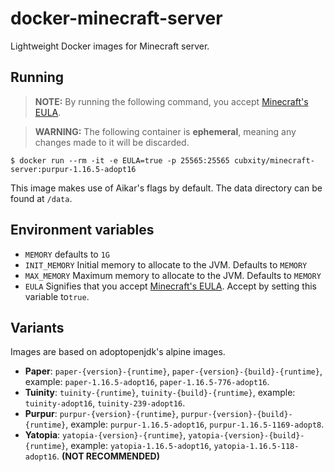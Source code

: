# docker-minecraft-server

Lightweight Docker images for Minecraft server.

## Running

> **NOTE:** By running the following command, you accept [Minecraft's EULA](https://www.minecraft.net/en-us/eula).

> **WARNING:** The following container is **ephemeral**, meaning any changes made to it will be discarded.

```shell
$ docker run --rm -it -e EULA=true -p 25565:25565 cubxity/minecraft-server:purpur-1.16.5-adopt16
```

This image makes use of Aikar's flags by default. The data directory can be found at `/data`.

## Environment variables

- `MEMORY` defaults to `1G`
- `INIT_MEMORY` Initial memory to allocate to the JVM. Defaults to `MEMORY`
- `MAX_MEMORY` Maximum memory to allocate to the JVM. Defaults to `MEMORY`
- `EULA` Signifies that you accept [Minecraft's EULA](https://www.minecraft.net/en-us/eula). Accept by setting this
  variable to`true`.

## Variants

Images are based on adoptopenjdk's alpine images.

- **Paper**: `paper-{version}-{runtime}`, `paper-{version}-{build}-{runtime}`, example: `paper-1.16.5-adopt16`, `paper-1.16.5-776-adopt16`.
- **Tuinity**: `tuinity-{runtime}`, `tuinity-{build}-{runtime}`, example: `tuinity-adopt16`, `tuinity-239-adopt16`.
- **Purpur**: `purpur-{version}-{runtime}`, `purpur-{version}-{build}-{runtime}`, example: `purpur-1.16.5-adopt16`, `purpur-1.16.5-1169-adopt8`.
- **Yatopia**: `yatopia-{version}-{runtime}`, `yatopia-{version}-{build}-{runtime}`, example: `yatopia-1.16.5-adopt16`, `yatopia-1.16.5-118-adopt16`. **(NOT RECOMMENDED)**
